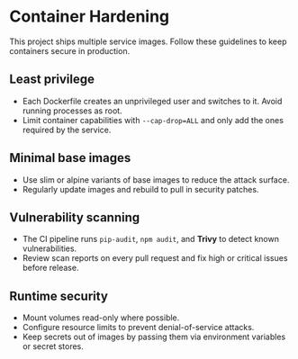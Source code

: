 # Container Hardening

This project ships multiple service images. Follow these guidelines to keep containers secure in production.

## Least privilege

- Each Dockerfile creates an unprivileged user and switches to it. Avoid running processes as root.
- Limit container capabilities with `--cap-drop=ALL` and only add the ones required by the service.

## Minimal base images

- Use slim or alpine variants of base images to reduce the attack surface.
- Regularly update images and rebuild to pull in security patches.

## Vulnerability scanning

- The CI pipeline runs `pip-audit`, `npm audit`, and **Trivy** to detect known vulnerabilities.
- Review scan reports on every pull request and fix high or critical issues before release.

## Runtime security

- Mount volumes read-only where possible.
- Configure resource limits to prevent denial-of-service attacks.
- Keep secrets out of images by passing them via environment variables or secret stores.
